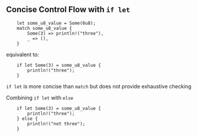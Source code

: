## Concise Control Flow with `if let`

```rust,ignore
    let some_u8_value = Some(0u8);
    match some_u8_value {
        Some(3) => println!("three"),
        _ => (),
    }
```

equivalent to:

```rust,ignore
    if let Some(3) = some_u8_value {
        println!("three");
    }
```

`if let` is more concise than `match` but does not provide exhaustive checking

Combining `if let` with `else`

```rust,ignore
    if let Some(3) = some_u8_value {
        println!("three");
    } else {
        println!("not three");
    }
```
